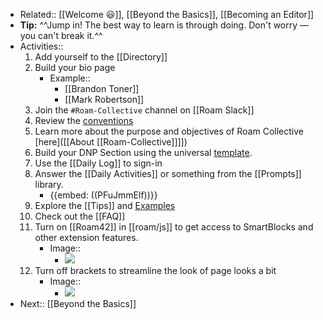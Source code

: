 - Related:: [[Welcome 😃]], [[Beyond the Basics]], [[Becoming an Editor]]
- **Tip:**  ^^Jump in! The best way to learn is through doing. Don't worry — you can't break it.^^ 
- Activities:: 
    1. Add yourself to the [[Directory]]
    2. Build your bio page 
        - Example::
            - [[Brandon Toner]]
            - [[Mark Robertson]]
    3. Join the `#Roam-Collective` channel on [[Roam Slack]]
    4. Review the [conventions]([[Conventions]])
    5. Learn more about the purpose and objectives of Roam Collective [here]([[About [[Roam-Collective]]]])
    6. Build your DNP Section using the universal [template](((qONZuXh3Y))). 
    7. Use the [[Daily Log]] to sign-in
    8. Answer the [[Daily Activities]] or something from the [[Prompts]] library.
        - {{embed: ((PFuJmmElf))}}
    9. Explore the [[Tips]] and [Examples]([[Example]])
    10. Check out the [[FAQ]]
    11. Turn on [[Roam42]] in [[roam/js]] to get access to SmartBlocks and other extension features.
        - Image::
            - ![](https://firebasestorage.googleapis.com/v0/b/firescript-577a2.appspot.com/o/imgs%2Fapp%2FRoam-Collective%2FC_mXpbJdvu.png?alt=media&token=3eab2cc4-3674-45ff-bc9f-67187b16cd81)
    12. Turn off brackets to streamline the look of page looks a bit
        - Image::
            - ![](https://firebasestorage.googleapis.com/v0/b/firescript-577a2.appspot.com/o/imgs%2Fapp%2FRoam-Collective%2FXsnU1mv_dy.png?alt=media&token=63269f48-46bd-4f82-ad37-dfe19277e68d)
- Next:: [[Beyond the Basics]]
